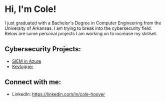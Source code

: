 <h1>Hi, I'm Cole! </h1>

<p> I just graduated with a Bachelor's Degree in Computer Engineering from the University of Arkansas. I am trying to break into the cybersecurity field. Below are some personal projects I am working on to increase my skillset. </p>

<h2>Cybersecurity Projects:</h2>

  - [SIEM in Azure](https://github.com/colehoover/SIEM-in-Azure)
  - [Keylogger](https://github.com/colehoover/SIEM-in-Azure)
  

<h2> Connect with me:</h2>

- LinkedIn: https://linkedin.com/in/cole-hoover


<!--
Here are some ideas to get you started:

- 🔭 I’m currently working on ...
- 🌱 I’m currently learning ...
- 👯 I’m looking to collaborate on ...
- 🤔 I’m looking for help with ...
- 💬 Ask me about ...
- 📫 How to reach me: ...
- 😄 Pronouns: ...
- ⚡ Fun fact: ...
-->
